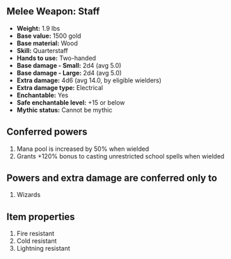 ## Melee Weapon: Staff

- **Weight:** 1.9 lbs
- **Base value:** 1500 gold
- **Base material:** Wood
- **Skill:** Quarterstaff
- **Hands to use:** Two-handed
- **Base damage - Small:** 2d4 (avg 5.0)
- **Base damage - Large:** 2d4 (avg 5.0)
- **Extra damage:** 4d6 (avg 14.0, by eligible wielders)
- **Extra damage type:** Electrical
- **Enchantable:** Yes
- **Safe enchantable level:** +15 or below
- **Mythic status:** Cannot be mythic

## Conferred powers

1. Mana pool is increased by 50% when wielded
2. Grants +120% bonus to casting unrestricted school spells when wielded

## Powers and extra damage are conferred only to

1. Wizards

## Item properties

1. Fire resistant
2. Cold resistant
3. Lightning resistant
